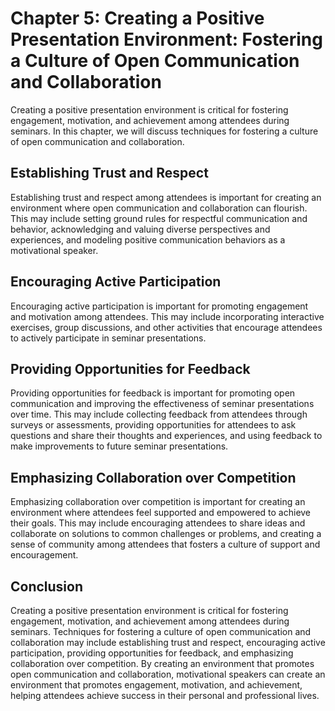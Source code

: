 Chapter 5: Creating a Positive Presentation Environment: Fostering a Culture of Open Communication and Collaboration
====================================================================================================================

Creating a positive presentation environment is critical for fostering engagement, motivation, and achievement among attendees during seminars. In this chapter, we will discuss techniques for fostering a culture of open communication and collaboration.

Establishing Trust and Respect
------------------------------

Establishing trust and respect among attendees is important for creating an environment where open communication and collaboration can flourish. This may include setting ground rules for respectful communication and behavior, acknowledging and valuing diverse perspectives and experiences, and modeling positive communication behaviors as a motivational speaker.

Encouraging Active Participation
--------------------------------

Encouraging active participation is important for promoting engagement and motivation among attendees. This may include incorporating interactive exercises, group discussions, and other activities that encourage attendees to actively participate in seminar presentations.

Providing Opportunities for Feedback
------------------------------------

Providing opportunities for feedback is important for promoting open communication and improving the effectiveness of seminar presentations over time. This may include collecting feedback from attendees through surveys or assessments, providing opportunities for attendees to ask questions and share their thoughts and experiences, and using feedback to make improvements to future seminar presentations.

Emphasizing Collaboration over Competition
------------------------------------------

Emphasizing collaboration over competition is important for creating an environment where attendees feel supported and empowered to achieve their goals. This may include encouraging attendees to share ideas and collaborate on solutions to common challenges or problems, and creating a sense of community among attendees that fosters a culture of support and encouragement.

Conclusion
----------

Creating a positive presentation environment is critical for fostering engagement, motivation, and achievement among attendees during seminars. Techniques for fostering a culture of open communication and collaboration may include establishing trust and respect, encouraging active participation, providing opportunities for feedback, and emphasizing collaboration over competition. By creating an environment that promotes open communication and collaboration, motivational speakers can create an environment that promotes engagement, motivation, and achievement, helping attendees achieve success in their personal and professional lives.
